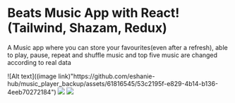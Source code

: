 <!-- npm run dev -->

<h1>Beats Music App with React! (Tailwind, Shazam, Redux)</h1>
<p>A Music app where you can store your favourites(even after a refresh), able to play, pause, repeat and shuffle music and top five music are changed according to real data</p>
![Alt text]((image link)"https://github.com/eshanie-hub/music_player_backup/assets/61816545/53c2195f-e829-4b14-b136-4eeb70272184")
<img src = "https://github.com/eshanie-hub/music_player_backup/assets/61816545/4be2d18a-0f18-407a-889f-2a2a01c8c705"/>
<img src = "https://github.com/eshanie-hub/music_player_backup/assets/61816545/90f8cfec-95da-45ae-819b-c9f95401b7f3"/>
